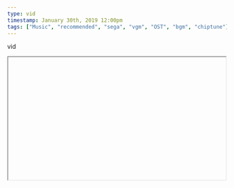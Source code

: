 ```yaml
---
type: vid
timestamp: January 30th, 2019 12:00pm
tags: ["Music", "recommended", "sega", "vgm", "OST", "bgm", "chiptune"]
---
```

vid
<iframe width="500" height="281"  id="youtube_iframe" src="https://www.youtube.com/embed/t2AbBhwKzG0[![thumbnail](http://i3.ytimg.com/vi//maxresdefault.jpg)](https://www.youtube.com/watch?v=)></iframe>                    
                                            
Possibly my favorite piece of vgm ever.  The samples are so tight, and the rhythms sound so juxtapositioned yet thematically perfect.  I can never get over it.  Those 8 minutes fly by in a blink.
 
                                                    
<small>source: https://saturdayxiii.tumblr.com/post/182429048257</small>